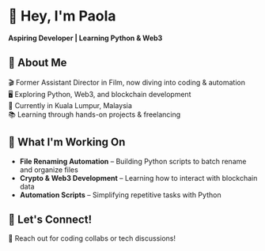 # 👋 Hey, I'm Paola
 
**Aspiring Developer | Learning Python & Web3**

## 📌 About Me
🎬 Former Assistant Director in Film, now diving into coding & automation  
🖥️ Exploring Python, Web3, and blockchain development  
📍 Currently in Kuala Lumpur, Malaysia  
📚 Learning through hands-on projects & freelancing  

## 🚀 What I'm Working On
- **File Renaming Automation** – Building Python scripts to batch rename and organize files  
- **Crypto & Web3 Development** – Learning how to interact with blockchain data  
- **Automation Scripts** – Simplifying repetitive tasks with Python  

## 🤝 Let's Connect!
📩 Reach out for coding collabs or tech discussions!  

